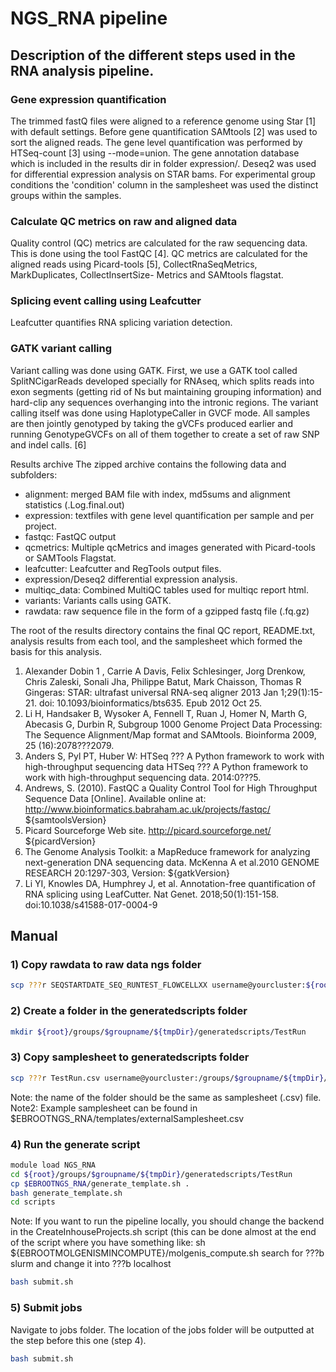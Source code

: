 <h1>NGS_RNA pipeline</h1>

<h2>Description of the different steps used in the RNA analysis pipeline. </h2>

<h3>Gene expression quantification </h3>
The trimmed fastQ files were aligned to a reference genome using Star [1] with default settings. Before gene quantification 
SAMtools [2] was used to sort the aligned reads. 
The gene level quantification was performed by HTSeq-count [3] using --mode=union. 
The gene annotation database which is included in the results dir in folder expression/. Deseq2 was used for differential expression analysis on STAR bams.
For experimental group conditions the 'condition' column in the samplesheet was used the distinct groups within the samples.

<h3>Calculate QC metrics on raw and aligned data </h3>
Quality control (QC) metrics are calculated for the raw sequencing data. This is done using 
the tool FastQC [4]. QC metrics are calculated for the aligned reads using 
Picard-tools [5], CollectRnaSeqMetrics, MarkDuplicates, CollectInsertSize-
Metrics and SAMtools flagstat.

<h3>Splicing event calling using Leafcutter</h3>
Leafcutter quantifies RNA splicing variation detection.

<h3>GATK variant calling</h3>
Variant calling was done using GATK. First, we use a GATK tool called SplitNCigarReads
developed specially for RNAseq, which splits reads into exon segments (getting rid of Ns
but maintaining grouping information) and hard-clip any sequences overhanging into the intronic regions.
The variant calling itself was done using HaplotypeCaller in GVCF mode. All  samples are 
then jointly genotyped by taking the gVCFs produced earlier and running GenotypeGVCFs 
on all of them together to create a set of raw SNP and indel calls. [6]

Results archive
The zipped archive contains the following data and subfolders:

- alignment: merged BAM file with index, md5sums and alignment statistics (.Log.final.out)
- expression: textfiles with gene level quantification per sample and per project. 
- fastqc: FastQC output
- qcmetrics: Multiple qcMetrics and images generated with Picard-tools or SAMTools Flagstat.
- leafcutter: Leafcutter and RegTools output files.
- expression/Deseq2 differential expression analysis.
- multiqc_data: Combined MultiQC tables used for multiqc report html.
- variants: Variants calls using GATK.
- rawdata: raw sequence file in the form of a gzipped fastq file (.fq.gz)

The root of the results directory contains the final QC report, README.txt, analysis results from each tool, 
and the samplesheet which formed the basis for this analysis. 

1. Alexander Dobin  1 , Carrie A Davis, Felix Schlesinger, Jorg Drenkow, Chris Zaleski, 
Sonali Jha, Philippe Batut, Mark Chaisson, Thomas R Gingeras: STAR: ultrafast universal RNA-seq aligner
2013 Jan 1;29(1):15-21.  doi: 10.1093/bioinformatics/bts635.  Epub 2012 Oct 25.
2. Li H, Handsaker B, Wysoker A, Fennell T, Ruan J, Homer N, Marth G, Abecasis G, Durbin R,
Subgroup 1000 Genome Project Data Processing: The Sequence Alignment/Map format and SAMtools.
Bioinforma 2009, 25 (16):2078???2079.
3. Anders S, Pyl PT, Huber W: HTSeq ??? A Python framework to work with high-throughput sequencing data
HTSeq ??? A Python framework to work with high-throughput sequencing data. 2014:0???5.
4. Andrews, S. (2010). FastQC a Quality Control Tool for High Throughput Sequence Data [Online]. 
Available online at: http://www.bioinformatics.babraham.ac.uk/projects/fastqc/ ${samtoolsVersion}
5. Picard Sourceforge Web site. http://picard.sourceforge.net/ ${picardVersion}
6. The Genome Analysis Toolkit: a MapReduce framework for analyzing next-generation DNA sequencing data. 
McKenna A et al.2010 GENOME RESEARCH 20:1297-303, Version: ${gatkVersion}
7. Li YI, Knowles DA, Humphrey J, et al. Annotation-free quantification of RNA splicing using LeafCutter. 
Nat Genet. 2018;50(1):151-158. doi:10.1038/s41588-017-0004-9


<h2>Manual</h2>

<h3>1) Copy rawdata to raw data ngs folder </h3>

```BASH
scp ???r SEQSTARTDATE_SEQ_RUNTEST_FLOWCELLXX username@yourcluster:${root}/groups/$groupname/${tmpDir}/rawdata/ngs/YOURDIR
```
<h3>2) Create a folder in the generatedscripts folder </h3>

```BASH
mkdir ${root}/groups/$groupname/${tmpDir}/generatedscripts/TestRun
```
<h3>3) Copy samplesheet to generatedscripts folder </h3>

```BASH
scp ???r TestRun.csv username@yourcluster:/groups/$groupname/${tmpDir}/generatedscripts/
```
Note: the name of the folder should be the same as samplesheet (.csv) file.
Note2: Example samplesheet can be found in $EBROOTNGS_RNA/templates/externalSamplesheet.csv

<h3>4) Run the generate script </h3>

```BASH
module load NGS_RNA
cd ${root}/groups/$groupname/${tmpDir}/generatedscripts/TestRun
cp $EBROOTNGS_RNA/generate_template.sh .
bash generate_template.sh
cd scripts
```
Note: If you want to run the pipeline locally, you should change the backend in the CreateInhouseProjects.sh script (this can be done almost at the end of the script where you have something like: sh ${EBROOTMOLGENISMINCOMPUTE}/molgenis_compute.sh search for ???b slurm and change it into ???b localhost

```BASH
bash submit.sh
```
<h3>5) Submit jobs </h3>

Navigate to jobs folder. The location of the jobs folder will be outputted at the step before this one (step 4).
```BASH
bash submit.sh
```

